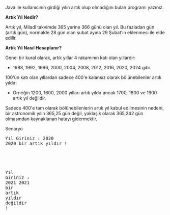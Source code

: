 <div><p>Java ile kullanıcının girdiği yılın artık olup olmadığını bulan programı yazınız.</p><p><strong>Artık Yıl Nedir?</strong></p><p>Artık yıl, Miladî takvimde 365 yerine 366 günü olan yıl. Bu fazladan gün (artık gün), normalde 28 gün olan şubat ayına 29 Şubat’ın eklenmesi ile elde edilir.</p><p><strong>Artık Yıl Nasıl Hesaplanır?</strong></p><p>Genel bir kural olarak, artık yıllar 4 rakamının katı olan yıllardır:</p><ul><li>1988, 1992, 1996, 2000, 2004, 2008, 2012, 2016, 2020, 2024 gibi.</li></ul><p>100'ün katı olan yıllardan sadece 400'e kalansız olarak bölünebilenler artık yıldır:</p><ul><li>Örneğin 1200, 1600, 2000 yılları artık yıldır ancak 1700, 1800 ve 1900 artık yıl değildir.</li></ul><p>Sadece 400'e tam olarak bölünebilenlerin artık yıl kabul edilmesinin nedeni, bir astronomik yılın 365,25 gün değil, yaklaşık olarak 365,242 gün olmasından kaynaklanan hatayı gidermektir.</p><p>Senaryo</p><pre class="ql-syntax" spellcheck="false"><span class="hljs-string">Yıl</span> <span class="hljs-attr">Giriniz :</span> <span class="hljs-number">2020</span>
<span class="hljs-number">2020 </span><span class="hljs-string">bir</span> <span class="hljs-string">artık</span> <span class="hljs-string">yıldır</span> <span class="hljs-string">!</span>

</pre><p><br></p><pre class="ql-syntax" spellcheck="false"><span class="hljs-string">Yıl</span> <span class="hljs-attr">Giriniz :</span> <span class="hljs-number">2021</span>
<span class="hljs-number">2021 </span><span class="hljs-string">bir</span> <span class="hljs-string">artık</span> <span class="hljs-string">yıldır</span> <span class="hljs-string">değildir</span> <span class="hljs-string">!</span>
</pre></div>